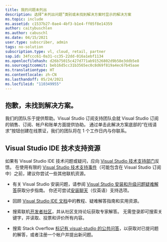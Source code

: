 ```yaml
---
title: 我的问题未列出
description: 选择“未列出问题”类别或未找到解决方案时显示的解决方案
ms.topic: include
ms.assetid: c1537b27-0ae4-4bf3-b1e4-ff05f8e14359
author: caitybuschlen
ms.author: cabuschl
ms.date: 04/15/2021
user.type: subscriber, admin
tags: no-solution
subscription.type: vl, cloud, retail, partner
sap.id: 34fccc61-0a31-cc35-22dd-016a1ebf1134
ms.openlocfilehash: d26b75015c427d771ab91526802d9b58e3ddb5e8
ms.sourcegitcommit: beb16d5cc31b3565ec0c8d69f819a4ec67b45aae
ms.translationtype: HT
ms.contentlocale: zh-CN
ms.lasthandoff: 05/24/2021
ms.locfileid: "110349955"
---
```

## <a name="sorry-we-couldnt-find-a-solution-for-you"></a>抱歉，未找到解决方案。 

我们的团队乐于提供帮助。Visual Studio 订阅支持团队会就 Visual Studio 订阅的销售、订阅、帐户和账单方面提供协助。 通过单击此解决方案底部的“在线请求”按钮创建在线票证，我们的团队将在 1 个工作日内与你联系。 

## <a name="visual-studio-ide-technical-support-resources"></a>Visual Studio IDE 技术支持资源  

如果有 Visual Studio IDE 技术问题或疑问，应向 [Visual Studio 技术支持部门](https://visualstudio.microsoft.com/vs/support/)反馈。 在使用有限的 [Visual Studio 技术支持事件](https://docs.microsoft.com/visualstudio/subscriptions/vs-tech-support)（可能包含在 Visual Studio 订阅中）之前，建议你尝试一些其他联机资源。

- 有关 Visual Studio 安装问题，请参阅 [Visual Studio 安装和升级问题疑难解答](https://docs.microsoft.com/visualstudio/install/troubleshooting-installation-issues)获取分步指南。 你还可尝试[安装聊天](https://visualstudio.microsoft.com/vs/support/#talktous)（仅英语）支持选项。

- 回顾 [Visual Studio IDE 文档](https://docs.microsoft.com/visualstudio/ide/)中的教程、疑难解答指南和实用资源。 

- 搜索联机[开发者社区](https://developercommunity.visualstudio.com/)，并从社区支持论坛获取专家解答。 无需登录即可搜索关键字，并读取、投票和评价所有内容。  

- 搜索 Stack Overflow [标记有 visual-studio 的公共问答](https://stackoverflow.com/questions/tagged/visual-studio?tab=Newest)，以获取对已提问题的解答，或者注册一个帐户并提出新问题。  



